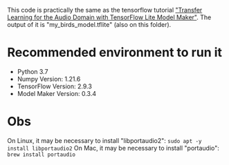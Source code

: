 This code is practically the same as the tensorflow tutorial ["Transfer Learning for the Audio Domain with TensorFlow Lite Model Maker"](https://www.tensorflow.org/lite/models/modify/model_maker/audio_classification). The output of it is "my_birds_model.tflite" (also on this folder).

# Recommended environment to run it
- Python 3.7
- Numpy Version: 1.21.6
- TensorFlow Version: 2.9.3
- Model Maker Version: 0.3.4

# Obs
On Linux, it may be necessary to install "libportaudio2": `sudo apt -y install libportaudio2`
On Mac, it may be necessary to install "portaudio": `brew install portaudio`